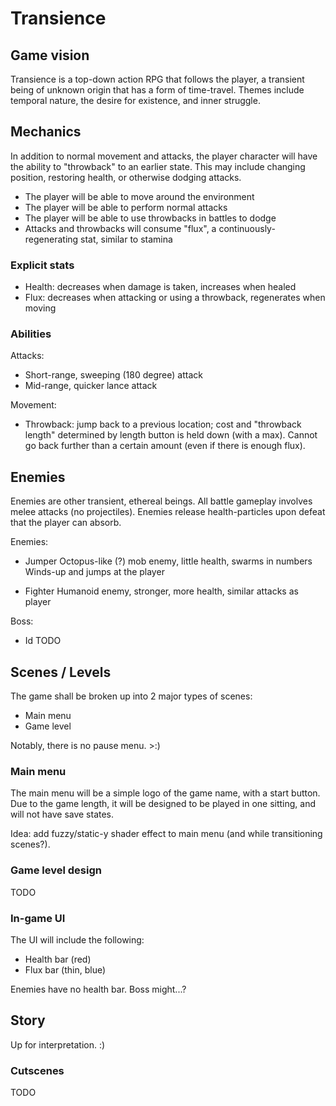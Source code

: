 # Transience

## Game vision

Transience is a top-down action RPG that follows the player, a transient being
of unknown origin that has a form of time-travel. Themes include temporal
nature, the desire for existence, and inner struggle.

## Mechanics

In addition to normal movement and attacks, the player character will have the
ability to "throwback" to an earlier state. This may include changing position,
restoring health, or otherwise dodging attacks.

- The player will be able to move around the environment
- The player will be able to perform normal attacks
- The player will be able to use throwbacks in battles to dodge
- Attacks and throwbacks will consume "flux", a continuously-regenerating stat,
  similar to stamina

### Explicit stats

- Health: decreases when damage is taken, increases when healed
- Flux: decreases when attacking or using a throwback, regenerates when moving

### Abilities

Attacks:

- Short-range, sweeping (180 degree) attack
- Mid-range, quicker lance attack

Movement:

- Throwback: jump back to a previous location; cost and "throwback length"
  determined by length button is held down (with a max). Cannot go back further
  than a certain amount (even if there is enough flux).

## Enemies

Enemies are other transient, ethereal beings. All battle gameplay involves
melee attacks (no projectiles). Enemies release health-particles upon defeat
that the player can absorb.

Enemies:

- Jumper
  Octopus-like (?) mob enemy, little health, swarms in numbers
  Winds-up and jumps at the player

- Fighter
  Humanoid enemy, stronger, more health, similar attacks as player

Boss:

- Id
  TODO

## Scenes / Levels

The game shall be broken up into 2 major types of scenes:

- Main menu
- Game level

Notably, there is no pause menu. >:)

### Main menu

The main menu will be a simple logo of the game name, with a start button.  Due
to the game length, it will be designed to be played in one sitting, and will
not have save states.

Idea: add fuzzy/static-y shader effect to main menu (and while transitioning scenes?).

### Game level design

TODO

### In-game UI

The UI will include the following:

- Health bar (red)
- Flux bar (thin, blue)

Enemies have no health bar. Boss might...?

## Story

Up for interpretation. :)

### Cutscenes

TODO
